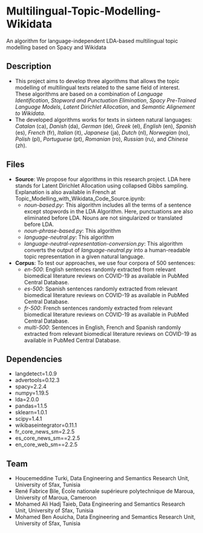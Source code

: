 # Multilingual-Topic-Modelling-Wikidata
An algorithm for language-independent LDA-based multilingual topic modelling based on Spacy and Wikidata
## Description
* This project aims to develop three algorithms that allows the topic modelling of multilingual texts related to the same field of interest. These algorithms are based on a combination of *Language Identification*, *Stopword and Punctuation Elimination*, *Spacy Pre-Trained Language Models*, *Latent Dirichlet Allocation*, and *Semantic Alignement to Wikidata*.
* The developed algorithms works for texts in sixteen natural languages: *Catalan* (ca), *Danish* (da), *German* (de), *Greek* (el), *English* (en), *Spanish* (es), *French* (fr), *Italian* (it), *Japanese* (ja), *Dutch* (nl), *Norwegian* (no), *Polish* (pl), *Portuguese* (pt), *Romanian* (ro), *Russian* (ru), and *Chinese* (zh).
## Files
* **Source**: We propose four algorithms in this research project. LDA here stands for Latent Dirichlet Allocation using collapsed Gibbs sampling. Explanation is also available in French at Topic_Modelling_with_Wikidata_Code_Source.ipynb:
  * *noun-based.py*: This algorithm includes all the terms of a sentence except stopwords in the LDA Algorithm. Here, punctuations are also eliminated before LDA. Nouns are not singularized or translated before LDA.
  * *noun-phrase-based.py*: This algorithm
  * *language-neutral.py*: This algorithm
  * *language-neutral-representation-conversion.py*: This algorithm converts the output of *language-neutral.py* into a human-readable topic representation in a given natural language.
* **Corpus**: To test our approaches, we use four corpora of 500 sentences:
  * *en-500*: English sentences randomly extracted from relevant biomedical literature reviews on COVID-19 as available in PubMed Central Database.
  * *es-500*: Spanish sentences randomly extracted from relevant biomedical literature reviews on COVID-19 as available in PubMed Central Database.
  * *fr-500*: French sentences randomly extracted from relevant biomedical literature reviews on COVID-19 as available in PubMed Central Database.
  * *multi-500*: Sentences in English, French and Spanish randomly extracted from relevant biomedical literature reviews on COVID-19 as available in PubMed Central Database.
## Dependencies
* langdetect=1.0.9
* advertools=0.12.3
* spacy=2.2.4
* numpy=1.19.5
* lda=2.0.0
* pandas=1.1.5
* sklearn=1.0.1
* scipy=1.4.1
* wikibaseintegrator=0.11.1
* fr_core_news_sm=2.2.5
* es_core_news_sm==2.2.5
* en_core_web_sm==2.2.5
## Team
* Houcemeddine Turki, Data Engineering and Semantics Research Unit, University of Sfax, Tunisia
* René Fabrice Bile, École nationale supérieure polytechnique de Maroua, University of Maroua, Cameroon
* Mohamed Ali Hadj Taieb, Data Engineering and Semantics Research Unit, University of Sfax, Tunisia
* Mohamed Ben Aouicha, Data Engineering and Semantics Research Unit, University of Sfax, Tunisia
